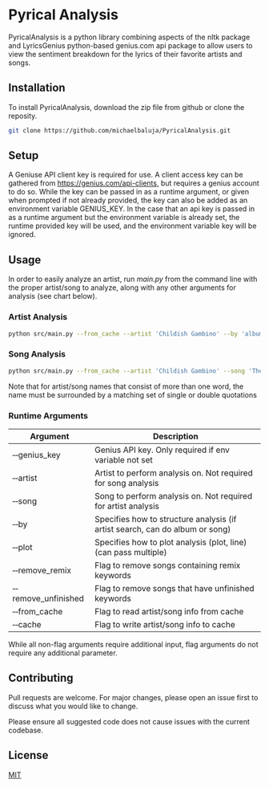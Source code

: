 # Pyrical Analysis

PyricalAnalysis is a python library combining aspects of the nltk package and LyricsGenius python-based genius.com api package to allow users to view the sentiment breakdown for the lyrics of their favorite artists and songs.

## Installation

To install PyricalAnalysis, download the zip file from github or clone the reposity.

```bash
git clone https://github.com/michaelbaluja/PyricalAnalysis.git
```

## Setup
A Geniuse API client key is required for use. A client access key can be gathered from https://genius.com/api-clients, but requires a genius account to do so. While the key can be passed in as a runtime argument, or given when prompted if not already provided, the key can also be added as an environment variable GENIUS_KEY. In the case that an api key is passed in as a runtime argument but the environment variable is already set, the runtime provided key will be used, and the environment variable key will be ignored.

## Usage

In order to easily analyze an artist, run *main.py* from the command line with the proper artist/song to analyze, along with any other arguments for analysis (see chart below). 

### Artist Analysis

```bash
python src/main.py --from_cache --artist 'Childish Gambino' --by 'album' --plot 'line'
```

### Song Analysis

```bash
python src/main.py --from_cache --artist 'Childish Gambino' --song 'The Longest Text Message' --plot 'line'
```
Note that for artist/song names that consist of more than one word, the name must be surrounded by a matching set of single or double quotations

### Runtime Arguments
| Argument                      | Description                                                                  |
|-------------------------------|------------------------------------------------------------------------------|
| &dash;&dash;genius_key        | Genius API key. Only required if env variable not set                        |
| &dash;&dash;artist            | Artist to perform analysis on. Not required for song analysis                |
| &dash;&dash;song              | Song to perform analysis on. Not required for artist analysis                |
| &dash;&dash;by                | Specifies how to structure analysis (if artist search, can do album or song) |
| &dash;&dash;plot              | Specifies how to plot analysis (plot, line) (can pass multiple)              |
| &dash;&dash;remove_remix      | Flag to remove songs containing remix keywords                               |
| &dash;&dash;remove_unfinished | Flag to remove songs that have unfinished keywords                           |
| &dash;&dash;from_cache        | Flag to read artist/song info from cache                                     |
| &dash;&dash;cache             | Flag to write artist/song info to cache                                      |

While all non-flag arguments require additional input, flag arguments do not require any additional parameter.

## Contributing
Pull requests are welcome. For major changes, please open an issue first to discuss what you would like to change.

Please ensure all suggested code does not cause issues with the current codebase.

## License
[MIT](https://choosealicense.com/licenses/mit/)
